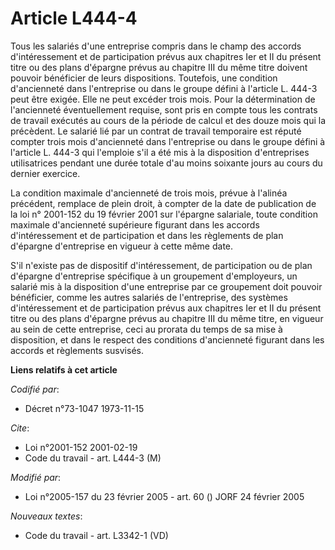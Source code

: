 # Article L444-4

Tous les salariés d'une entreprise compris dans le champ des accords d'intéressement et de participation prévus aux chapitres
Ier et II du présent titre ou des plans d'épargne prévus au chapitre III du même titre doivent pouvoir bénéficier de leurs
dispositions. Toutefois, une condition d'ancienneté dans l'entreprise ou dans le groupe défini à l'article L. 444-3 peut être
exigée. Elle ne peut excéder trois mois. Pour la détermination de l'ancienneté éventuellement requise, sont pris en compte
tous les contrats de travail exécutés au cours de la période de calcul et des douze mois qui la précèdent. Le salarié lié par
un contrat de travail temporaire est réputé compter trois mois d'ancienneté dans l'entreprise ou dans le groupe défini à
l'article L. 444-3 qui l'emploie s'il a été mis à la disposition d'entreprises utilisatrices pendant une durée totale d'au
moins soixante jours au cours du dernier exercice.

La condition maximale d'ancienneté de trois mois, prévue à l'alinéa précédent, remplace de plein droit, à compter de la date
de publication de la loi n° 2001-152 du 19 février 2001 sur l'épargne salariale, toute condition maximale d'ancienneté
supérieure figurant dans les accords d'intéressement et de participation et dans les règlements de plan d'épargne
d'entreprise en vigueur à cette même date.

S'il n'existe pas de dispositif d'intéressement, de participation ou de plan d'épargne d'entreprise spécifique à un
groupement d'employeurs, un salarié mis à la disposition d'une entreprise par ce groupement doit pouvoir bénéficier, comme
les autres salariés de l'entreprise, des systèmes d'intéressement et de participation prévus aux chapitres Ier et II du
présent titre ou des plans d'épargne prévus au chapitre III du même titre, en vigueur au sein de cette entreprise, ceci au
prorata du temps de sa mise à disposition, et dans le respect des conditions d'ancienneté figurant dans les accords et
règlements susvisés.

**Liens relatifs à cet article**

_Codifié par_:

  - Décret n°73-1047 1973-11-15

_Cite_:

  - Loi n°2001-152 2001-02-19
  - Code du travail - art. L444-3 (M)

_Modifié par_:

  - Loi n°2005-157 du 23 février 2005 - art. 60 () JORF 24 février 2005

_Nouveaux textes_:

  - Code du travail - art. L3342-1 (VD)
